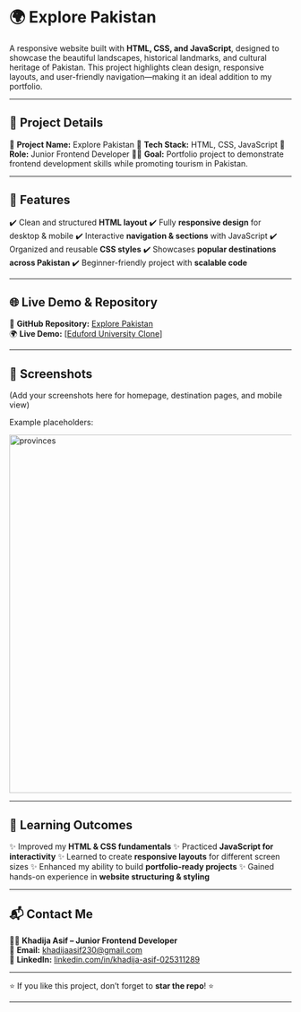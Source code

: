 # 🌍 Explore Pakistan

A responsive website built with **HTML, CSS, and JavaScript**, designed to showcase the beautiful landscapes, historical landmarks, and cultural heritage of Pakistan.
This project highlights clean design, responsive layouts, and user-friendly navigation—making it an ideal addition to my portfolio.

---

## 📌 Project Details

🎯 **Project Name:** Explore Pakistan
🚀 **Tech Stack:** HTML, CSS, JavaScript
🔗 **Role:** Junior Frontend Developer
👨‍💻 **Goal:** Portfolio project to demonstrate frontend development skills while promoting tourism in Pakistan.

---

## 🚀 Features

✔️ Clean and structured **HTML layout**
✔️ Fully **responsive design** for desktop & mobile
✔️ Interactive **navigation & sections** with JavaScript
✔️ Organized and reusable **CSS styles**
✔️ Showcases **popular destinations across Pakistan**
✔️ Beginner-friendly project with **scalable code**

---

## 🌐 Live Demo & Repository

🔗 **GitHub Repository:** [Explore Pakistan](https://github.com/Khadijaasif2300/Explore-Pakistan)
<br>
🌍 **Live Demo:** [[Eduford University Clone](https://khadijaasif2300.github.io/Explore-Pakistan/)]

---

## 📸 Screenshots

(Add your screenshots here for homepage, destination pages, and mobile view)

Example placeholders:

<img width="1366" height="640" alt="provinces" src="https://github.com/user-attachments/assets/0eabb45b-5379-4c8a-979e-d17afbb6afb6" />


---

## 📖 Learning Outcomes

✨ Improved my **HTML & CSS fundamentals**
✨ Practiced **JavaScript for interactivity**
✨ Learned to create **responsive layouts** for different screen sizes
✨ Enhanced my ability to build **portfolio-ready projects**
✨ Gained hands-on experience in **website structuring & styling**

---

## 📬 Contact Me

👩‍💻 **Khadija Asif – Junior Frontend Developer**
<br>
📧 **Email:** [khadijaasif230@gmail.com](mailto:khadijaasif230@gmail.com)
<br>
💼 **LinkedIn:** [linkedin.com/in/khadija-asif-025311289](https://www.linkedin.com/in/khadija-asif-025311289)

---

⭐ If you like this project, don’t forget to **star the repo**! ⭐

---
